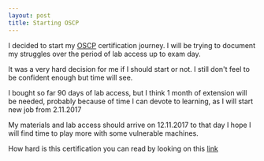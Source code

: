 ```yaml
---
layout: post
title: Starting OSCP
---
```


I decided to start my [OSCP](https://www.offensive-security.com/information-security-training/penetration-testing-training-kali-linux/) certification journey. I will be trying to document my struggles over the period of lab access up to exam day.

It was a very hard decision for me if I should start or not. I still don't feel to be confident enough but time will see.

I bought so far 90 days of lab access, but I think 1 month of extension will be needed, probably because of time I can devote to learning, as I will start new job from 2.11.2017

My materials and lab access should arrive on 12.11.2017 to that day I hope I will find time to play more with some vulnerable machines.

<script src="https://gist.github.com/hal9k2/997fc696ba7de04a3dcdf21745b78b84.js"></script>

<script src="https://gist.github.com/hal9k2/1b49ed20c6dcccaa34993e77a08710b7.js"></script>
How hard is this certification you can read by looking on this [link](https://www.offensive-security.com/testimonials-and-reviews/)
